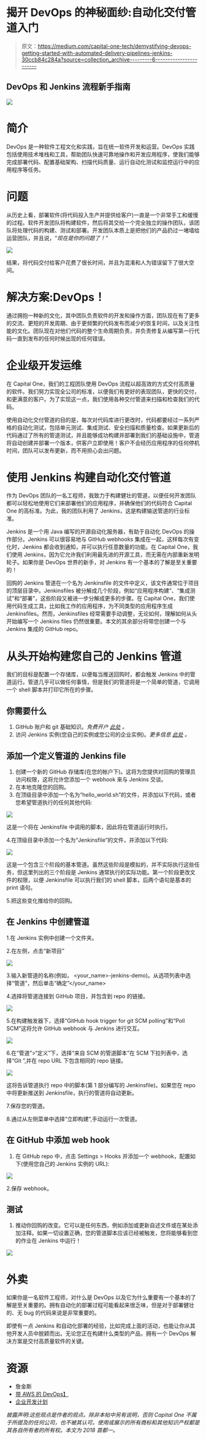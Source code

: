 # 揭开 DevOps 的神秘面纱:自动化交付管道入门

> 原文：<https://medium.com/capital-one-tech/demystifying-devops-getting-started-with-automated-delivery-pipelines-jenkins-30ccb84c284a?source=collection_archive---------6----------------------->

## DevOps 和 Jenkins 流程新手指南

![](img/9363a64a6d29bdb4b5e3807327b0ae13.png)

# **简介**

DevOps 是一种软件工程文化和实践，旨在统一软件开发和运营。DevOps 实践包括使用技术堆栈和工具，帮助团队快速可靠地操作和开发应用程序，使我们能够完成部署代码、配置基础架构、扫描代码质量、运行自动化测试和监控运行中的应用程序等任务。

# **问题**

从历史上看，部署软件(将代码投入生产并提供给客户)一直是一个非常手工和缓慢的过程。软件开发团队将构建软件，然后将其交给一个完全独立的操作团队，该团队将处理代码的构建、测试和部署。开发团队本质上是把他们的产品扔过一堵墙给运营团队，并且说，“*现在是你的问题了！”*

![](img/c20932ef0ce6e298161364dbf0caf433.png)

结果，将代码交付给客户花费了很长时间，并且为混淆和人为错误留下了很大空间。

# **解决方案:DevOps！**

通过拥抱一种新的文化，其中团队负责软件的开发和操作方面，团队现在有了更多的交流、更短的开发周期、由于更频繁的代码发布而减少的恢复时间，以及关注性能的文化。团队现在对他们代码的整个生命周期负责，并负责修复从编写第一行代码一直到发布的任何时候出现的任何错误。

# **企业级开发运维**

在 Capital One，我们的工程团队使用 DevOps 流程以超高效的方式交付高质量的软件。我们努力实现全公司的标准，以便我们有更好的表现团队，更快的交付，和更满意的客户。为了实现这一点，我们使用各种交付管道来扫描和检查我们的代码。

使用自动化交付管道的目的是，每次对代码库进行更改时，代码都要经过一系列严格的自动化测试，包括单元测试、集成测试、安全扫描和质量检查。如果更新后的代码通过了所有的管道测试，并且能够成功构建并部署到我们的基础设施中，管道将自动创建并部署一个版本，供客户立即使用！客户不会经历应用程序的任何停机时间，团队可以发布更新，而不用担心会出问题。

# **使用 Jenkins 构建自动化交付管道**

作为 DevOps 团队的一名工程师，我致力于构建健壮的管道，以便任何开发团队都可以轻松地使用它们来部署他们的应用程序，并确保他们的代码符合 Capital One 的高标准。为此，我的团队利用了 Jenkins，这是构建输送管道的行业标准。

Jenkins 是一个用 Java 编写的开源自动化服务器，有助于自动化 DevOps 的操作部分。Jenkins 可以很容易地与 GitHub webhooks 集成在一起，这样每次有变化时，Jenkins 都会收到通知，并可以执行任意数量的功能。在 Capital One，我们使用 Jenkins，因为它允许我们利用最先进的开源工具，而无需在内部重新发明轮子。如果你是 DevOps 世界的新手，对 Jenkins 有一个基本的了解是至关重要的！

回购的 Jenkins 管道在一个名为 Jenkinsfile 的文件中定义，该文件通常位于项目的顶层目录中。Jenkinsfiles 被分解成几个阶段，例如“应用程序构建”、“集成测试”和“部署”，这些阶段又被进一步分解成更多的步骤。在 Capital One，我们使用代码生成工具，比如我工作的应用程序，为不同类型的应用程序生成 Jenkinsfiles。然而，Jenkinsfiles 经常需要手动调整，无论如何，理解如何从头开始编写一个 Jenkins files 仍然很重要。本文的其余部分将带您创建一个与 Jenkins 集成的 GitHub repo。

# **从头开始构建您自己的 Jenkins 管道**

我们的目标是配置一个存储库，以便每当推送回购时，都会触发 Jenkins 中的管道运行。管道几乎可以做任何事情，但是我们的管道将是一个简单的管道，它调用一个 shell 脚本并打印它所在的步骤。

## **你需要什么**

1.  GitHub 账户和 git 基础知识。*免费开户* [*此处*](https://github.com/) *。*
2.  访问 Jenkins 实例(您自己的实例或您公司的企业实例)。*更多信息* [*此处*](https://jenkins.io/) *。*

## **添加一个定义管道的 Jenkins file**

1.  创建一个新的 GitHub 存储库(在您的帐户下)。这将为您提供对回购的管理员访问权限，这将允许您添加一个 webhook 来与 Jenkins 交谈。
2.  在本地克隆您的回购。
3.  在顶级目录中添加一个名为“hello_world.sh”的文件，并添加以下代码，或者您希望管道执行的任何其他代码:

![](img/2ac44219fb2dd1f22433f1e33c0a3278.png)

这是一个将在 Jenkinsfile 中调用的脚本，因此将在管道运行时执行。

4.在顶级目录中添加一个名为“Jenkinsfile”的文件，并添加以下代码:

![](img/f2748143cc38a75b51adf2d990475ad2.png)

这是一个包含三个阶段的基本管道。虽然这些阶段是模拟的，并不实际执行这些任务，但这里列出的三个阶段是 Jenkins 通常执行的实际功能。第一个阶段更改文件的权限，以便 Jenkinsfile 可以执行我们的 shell 脚本，后两个语句是基本的 print 语句。

5.把这些变化推给你的回购。

## **在 Jenkins 中创建管道**

1.在 Jenkins 实例中创建一个文件夹。

2.在左侧，点击“新项目”

![](img/18386efe6944fb5a128a6d262079b314.png)

3.输入新管道的名称(例如， <your_name>-jenkins-demo)。从选项列表中选择“管道”，然后单击“确定”</your_name>

4.选择将管道连接到 GitHub 项目，并包含到 repo 的链接。

![](img/911be573c945ec04600bf18f5e7136fb.png)

5.在构建触发器下，选择“GitHub hook trigger for git SCM polling”和“Poll SCM”这将允许 GitHub webhook 与 Jenkins 进行交互。

![](img/0954af9a38b11b87b624d0165e31d745.png)

6.在“管道”>“定义”下，选择“来自 SCM 的管道脚本”在 SCM 下拉列表中，选择“Git ”,并在 repo URL 下包含相同的 repo 链接。

![](img/7ec0aa79e586287ca7aae4802346ebb0.png)

这将告诉管道执行 repo 中的脚本(第 1 部分编写的 Jenkinsfile)。如果您在 repo 中将更新推送到 Jenkinsfile，执行的管道将自动更新。

7.保存您的管道。

8.通过从左侧菜单中选择“立即构建”,手动运行一次管道。

## **在 GitHub 中添加 web hook**

1.  在 GitHub repo 中，点击 Settings > Hooks 并添加一个 webhook，配置如下(使用您自己的 Jenkins 实例的 URL):

![](img/13fcad750bede403dd9a8004ee10f89e.png)

2.保存 webhook。

## **测试**

1.  推动你回购的改变。它可以是任何东西，例如添加或更新自述文件或在某处添加注释。如果一切设置正确，您的管道脚本应该已经被触发，您将能够看到您的作业在 Jenkins 中运行！

![](img/380855caaeaf979153f0c3e7f7086a6f.png)

# **外卖**

如果你是一名软件工程师，对什么是 DevOps 以及它为什么重要有一个基本的了解是至关重要的。拥有自动化的部署过程可能看起来很乏味，但是对于部署健壮的、无 bug 的代码来说是非常重要的。

即使有一点 Jenkins 和自动化部署的经验，比如完成上面的活动，也能让你从其他开发人员中脱颖而出。无论您正在构建什么类型的产品，拥有一个 DevOps 解决方案是交付高质量软件的关键。

# **资源**

*   詹金斯
*   [带 AWS 的 DevOps】](https://aws.amazon.com/devops/what-is-devops/)
*   [企业开发计划](https://www.plutora.com/blog/what-is-enterprise-devops)

*披露声明:这些观点是作者的观点。除非本帖中另有说明，否则 Capital One 不属于所提及的任何公司，也不被其认可。使用或展示的所有商标和其他知识产权都是其各自所有者的所有权。本文为 2018 首都一。*
